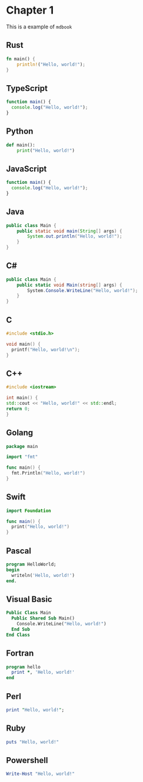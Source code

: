 # Chapter 1

This is a example of `mdbook`

## Rust

```rust
fn main() {
    println!("Hello, world!");
}
```

## TypeScript

```typescript
function main() {
  console.log("Hello, world!");
}
```

## Python

```python
def main():
    print("Hello, world!")
```

## JavaScript

```javascript
function main() {
  console.log("Hello, world!");
}
```

## Java

```java
public class Main {
    public static void main(String[] args) {
        System.out.println("Hello, world!");
    }
}
```

## C\#

```csharp
public class Main {
    public static void Main(string[] args) {
        System.Console.WriteLine("Hello, world!");
    }
}
```

## C

```c
#include <stdio.h>

void main() {
  printf("Hello, world!\n");
}
```

## C++

```cpp
#include <iostream>

int main() {
std::cout << "Hello, world!" << std::endl;
return 0;
}
```

## Golang

```go
package main

import "fmt"

func main() {
  fmt.Println("Hello, world!")
}
```

## Swift

```swift
import Foundation

func main() {
  print("Hello, world!")
}
```

## Pascal

```pascal
program HelloWorld;
begin
  writeln('Hello, world!')
end.
```

## Visual Basic

```vb
Public Class Main
  Public Shared Sub Main()
    Console.WriteLine("Hello, world!")
  End Sub
End Class
```

## Fortran

```fortran
program hello
  print *, 'Hello, world!'
end
```

## Perl

```perl
print "Hello, world!";
```

## Ruby

```ruby
puts "Hello, world!"
```

## Powershell

```powershell
Write-Host "Hello, world!"
```
